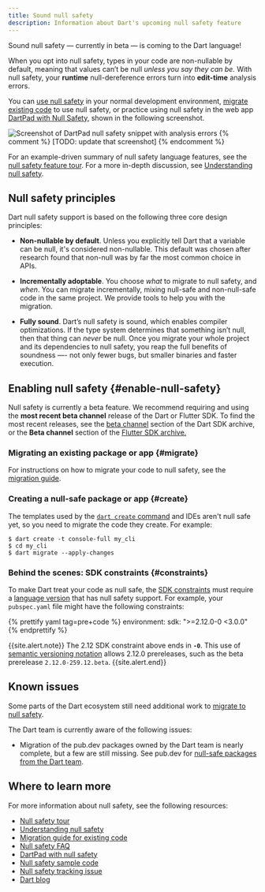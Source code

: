 ```yaml
---
title: Sound null safety
description: Information about Dart's upcoming null safety feature
---
```


Sound null safety — currently in beta — is coming to the Dart language!

When you opt into null safety,
types in your code are non-nullable by default, meaning that
values can’t be null _unless you say they can be._
With null safety, your **runtime** null-dereference errors
turn into **edit-time** analysis errors.


You can
[use null safety](#enable-null-safety) in your normal development environment,
[migrate existing code][migration guide] to use null safety,
or practice using null safety in the web app
[DartPad with Null Safety,][nullsafety.dartpad.dev]
shown in the following screenshot.

![Screenshot of DartPad null safety snippet with analysis errors](/null-safety/dartpad-snippet.png)
{% comment %}
[TODO: update that screenshot]
{% endcomment %}

For an example-driven summary of null safety language features,
see the [null safety feature tour](/null-safety/tour).
For a more in-depth discussion, see
[Understanding null safety](/null-safety/understanding-null-safety).


## Null safety principles

Dart null safety support is based on the following three core design principles:

*  **Non-nullable by default**. Unless you explicitly tell Dart that a variable
   can be null, it's considered non-nullable. This default was chosen
   after research found that non-null was by far the most common choice in APIs.

* **Incrementally adoptable**. You choose _what_ to migrate to null safety, and _when_.
  You can migrate incrementally, mixing null-safe and
  non-null-safe code in the same project. We provide tools to help you
  with the migration.

* **Fully sound**. Dart’s null safety is sound, which enables compiler optimizations.
  If the type system determines that something isn’t null, then that thing can _never_ be
  null. Once you migrate your whole project
  and its dependencies to null safety, you reap the full benefits of soundness
  —- not only fewer bugs, but smaller binaries and faster execution.


## Enabling null safety {#enable-null-safety}

Null safety is currently a beta feature. 
We recommend requiring and using the **most recent beta channel** release
of the Dart or Flutter SDK.
To find the most recent releases, see the
[beta channel][dart-beta-channel] section of the
Dart SDK archive, or the **Beta channel** section of the
[Flutter SDK archive.][flutter-sdks]

### Migrating an existing package or app {#migrate}

For instructions on how to migrate your code to null safety,
see the [migration guide][].


### Creating a null-safe package or app {#create}

The templates used by the [`dart create` command][`dart create`] and IDEs
aren't null safe yet, so you need to migrate the code they create.
For example:

```terminal
$ dart create -t console-full my_cli
$ cd my_cli
$ dart migrate --apply-changes
```

### Behind the scenes: SDK constraints {#constraints}

To make Dart treat your code as null safe,
the [SDK constraints](/tools/pub/pubspec#sdk-constraints)
must require a [language version][] that has null safety support.
For example, your `pubspec.yaml` file might have the following constraints:

{% prettify yaml tag=pre+code %}
environment:
  sdk: ">=2.12.0-0 <3.0.0"
{% endprettify %}

{{site.alert.note}}
  The 2.12 SDK constraint above ends in **`-0`**.
  This use of [semantic versioning notation](https://semver.org/)
  allows 2.12.0 prereleases, such as the beta prerelease `2.12.0-259.12.beta`.
{{site.alert.end}}

[language version]: /guides/language/evolution#language-versioning

## Known issues

Some parts of the Dart ecosystem still need additional work to
[migrate to null safety][migration guide].

The Dart team is currently aware of the following issues:

  * Migration of the pub.dev packages owned by the Dart team
    is nearly complete, but a few are still missing. See pub.dev for
    [null-safe packages from the Dart team][ns-dart-pkgs].

[ns-dart-pkgs]: {{site.pub-pkg}}?q=publisher%3Adart.dev&null-safe=1

## Where to learn more

For more information about null safety, see the following resources:

* [Null safety tour][]
* [Understanding null safety][]
* [Migration guide for existing code][migration guide]
* [Null safety FAQ][]
* [DartPad with null safety][nullsafety.dartpad.dev]
* [Null safety sample code][calculate_lix]
* [Null safety tracking issue][110]
* [Dart blog][]

[110]: https://github.com/dart-lang/language/issues/110
[calculate_lix]: https://github.com/dart-lang/samples/tree/master/null_safety/calculate_lix
[`dart create`]: /tools/dart-tool
[dart-beta-channel]: /tools/sdk/archive#beta-channel
[Dart blog]: https://medium.com/dartlang
[flutter-sdks]: {{site.flutter}}/docs/development/tools/sdk/releases
[migration guide]: /null-safety/migration-guide
[Null safety FAQ]: /null-safety/faq
[Null safety tour]: /null-safety/tour
[nullsafety.dartpad.dev]: https://nullsafety.dartpad.dev
[Understanding null safety]: /null-safety/understanding-null-safety

